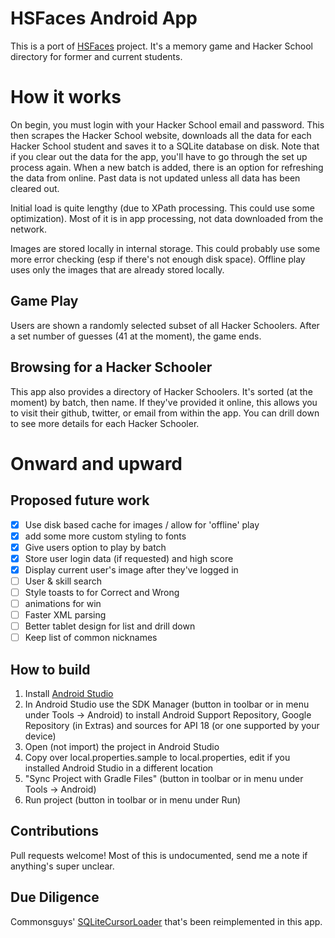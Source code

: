 # HSFaces Android App

This is a port of [HSFaces](https://github.com/adamfraser/HSFaces) project.  It's a memory game and Hacker School directory
for former and current students.

# How it works

On begin, you must login with your Hacker School email and password.  This then scrapes the Hacker School website, downloads all the data for each Hacker
School student and saves it to a SQLite database on disk.  Note that if you clear out the data for the app, you'll have to
go through the set up process again.  When a new batch is added, there is an option for refreshing the data from online. Past data
 is not updated unless all data has been cleared out.

Initial load is quite lengthy (due to XPath processing. This could use some optimization). Most of it is in app processing, 
not data downloaded from the network.

Images are stored locally in internal storage.  This could probably use some more error checking (esp if there's not enough disk space).  Offline play uses only the images that are already stored locally.

## Game Play

Users are shown a randomly selected subset of all Hacker Schoolers.  After a set number of guesses (41 at the moment), 
the game ends.

## Browsing for a Hacker Schooler

This app also provides a directory of Hacker Schoolers.  It's sorted (at the moment) by batch, then name.  If they've provided it online,
this allows you to visit their github, twitter, or email from within the app.  You can drill down to see more details for each 
Hacker Schooler.

# Onward and upward
## Proposed future work

- [x] Use disk based cache for images / allow for 'offline' play
- [x] add some more custom styling to fonts
- [x] Give users option to play by batch
- [x] Store user login data (if requested) and high score
- [x] Display current user's image after they've logged in
- [ ] User & skill search
- [ ] Style toasts to for Correct and Wrong
- [ ] animations for win
- [ ] Faster XML parsing
- [ ] Better tablet design for list and drill down
- [ ] Keep list of common nicknames

## How to build

1. Install [Android Studio](https://developer.android.com/sdk/installing/studio.html)
2. In Android Studio use the SDK Manager (button in toolbar or in menu under Tools -> Android) to install Android Support Repository, Google Repository (in Extras) and sources for API 18 (or one supported by your device)
3. Open (not import) the project in Android Studio
4. Copy over local.properties.sample to local.properties, edit if you installed Android Studio in a different location
5. "Sync Project with Gradle Files" (button in toolbar or in menu under Tools -> Android)
6. Run project (button in toolbar or in menu under Run)

## Contributions

Pull requests welcome! Most of this is undocumented, send me a note if anything's super unclear.

## Due Diligence

Commonsguys' [SQLiteCursorLoader](https://github.com/commonsguy/cwac-loaderex/tree/master/src/com/commonsware/cwac/loaderex/acl) that's been reimplemented in this app. 
